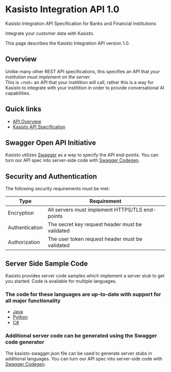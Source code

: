 # Kasisto Integration API 1.0
Kasisto Integration API Specification for Banks and Financial Institutions

Integrate your customer data with Kasisto.

This page describes the Kasisto Integration API version 1.0.

## Overview

Unlike many other REST API specifications, this specifies an API that *your institution must implement on the server*.  
This is ~not~ an API that your institition will call, rather this is a way for Kasisto to integrate with your institition in order to provide conversational AI capabilities.

## Quick links

- [API Overview](api-overview.md)
- [Kasisto API Specification](kasisto-swagger.json)

## Swagger Open API Initiative
Kasisto utilizes <a href="http://swagger.io" target="_blank">Swagger</a> as a way to specify the API end-points.
You can turn our API spec into server-side code with <a href="https://github.com/swagger-api/swagger-codegen" target="_blank">Swagger Codegen</a>.

## Security and Authentication
The following security requirements must be met:

| Type | Requirement |
| ---- | ----------- |
| Encryption | All servers must implement HTTPS/TLS end-points |
| Authentication | The secret key request header must be validated |
| Authorization | The user token request header must be validated |

## Server Side Sample Code
Kasisto provides server code samples which implement a server stub to get you started.  Code is available for multiple languages.

### The code for these languages are up-to-date with support for all major functionality
- [Java](servers/java)
- [Python](servers/python)
- [C#](servers/dotnet)

### Additional server code can be generated using the Swagger code generator
The kasisto-swagger.json file can be used to generate server stubs in additional languages.
You can turn our API spec into server-side code with <a href="https://github.com/swagger-api/swagger-codegen" target="_blank">Swagger Codegen</a>.

